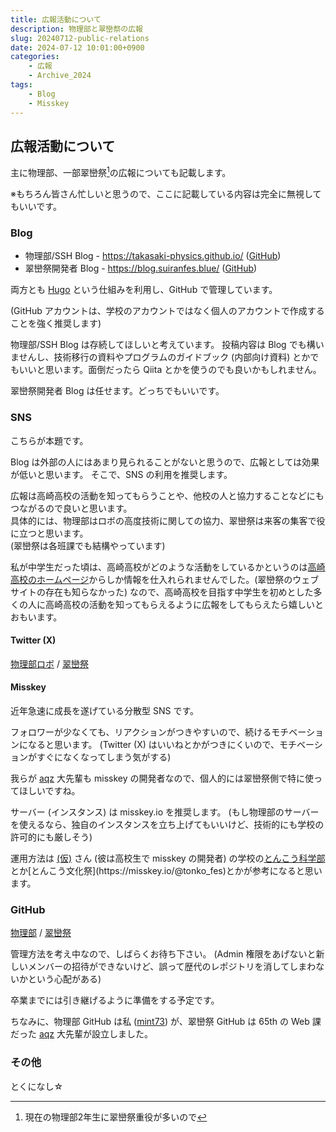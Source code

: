 ```yaml
---
title: 広報活動について
description: 物理部と翠巒祭の広報
slug: 20240712-public-relations
date: 2024-07-12 10:01:00+0900
categories:
    - 広報
    - Archive_2024
tags: 
    - Blog
    - Misskey
---
```


## 広報活動について

主に物理部、一部翠巒祭[^1]の広報についても記載します。

[^1]: 現在の物理部2年生に翠巒祭重役が多いので

※もちろん皆さん忙しいと思うので、ここに記載している内容は完全に無視してもいいです。

### Blog

- 物理部/SSH Blog - https://takasaki-physics.github.io/ ([GitHub](https://github.com/takasaki-physics/takasaki-physics.github.io))
- 翠巒祭開発者 Blog - https://blog.suiranfes.blue/ ([GitHub](https://github.com/suiranfes/blog.suiranfes.blue))

両方とも [Hugo](https://gohugo.io/) という仕組みを利用し、GitHub で管理しています。  

(GitHub アカウントは、学校のアカウントではなく個人のアカウントで作成することを強く推奨します)

物理部/SSH Blog は存続してほしいと考えています。
投稿内容は Blog でも構いませんし、技術移行の資料やプログラムのガイドブック (内部向け資料) とかでもいいと思います。面倒だったら Qiita とかを使うのでも良いかもしれません。

翠巒祭開発者 Blog は任せます。どっちでもいいです。

### SNS

こちらが本題です。

Blog は外部の人にはあまり見られることがないと思うので、広報としては効果が低いと思います。
そこで、SNS の利用を推奨します。

広報は高崎高校の活動を知ってもらうことや、他校の人と協力することなどにもつながるので良いと思います。  
具体的には、物理部はロボの高度技術に関しての協力、翠巒祭は来客の集客で役に立つと思います。  
(翠巒祭は各班課でも結構やっています)

私が中学生だった頃は、高崎高校がどのような活動をしているかというのは[高崎高校のホームページ](https://takasaki-hs.gsn.ed.jp/)からしか情報を仕入れられませんでした。(翠巒祭のウェブサイトの存在も知らなかった)
なので、高崎高校を目指す中学生を初めとした多くの人に高崎高校の活動を知ってもらえるように広報をしてもらえたら嬉しいとおもいます。

#### Twitter (X)

[物理部ロボ](https://twitter.com/takataka_robo) / [翠巒祭](https://twitter.com/suiranfes)

#### Misskey

近年急速に成長を遂げている分散型 SNS です。

フォロワーが少なくても、リアクションがつきやすいので、続けるモチベーションになると思います。
(Twitter (X) はいいねとかがつきにくいので、モチベーションがすぐになくなってしまう気がする)

我らが [aqz](https://p1.a9z.dev/@aqz) 大先輩も misskey の開発者なので、個人的には翠巒祭側で特に使ってほしいですね。

サーバー (インスタンス) は misskey.io を推奨します。
(もし物理部のサーバーを使えるなら、独自のインスタンスを立ち上げてもいいけど、技術的にも学校の許可的にも厳しそう)

運用方法は [(仮)](https://misskey.io/@kakkokari_gtyih) さん (彼は高校生で misskey の開発者) の学校の[とんこう科学部](https://misskey.io/@natureofmad_)とか[とんこう文化祭](https://misskey.io/@tonko_fes)とかが参考になると思います。

### GitHub

[物理部](https://github.com/takasaki-physics) / [翠巒祭](https://github.com/suiranfes)

管理方法を考え中なので、しばらくお待ち下さい。
(Admin 権限をあげないと新しいメンバーの招待ができないけど、誤って歴代のレポジトリを消してしまわないかという心配がある)

卒業までには引き継げるように準備をする予定です。

ちなみに、物理部 GitHub は私 ([mint73](https://github.com/mint73)) が、翠巒祭 GitHub は 65th の Web 課だった [aqz](https://github.com/tamaina) 大先輩が設立しました。

### その他

とくになし☆
